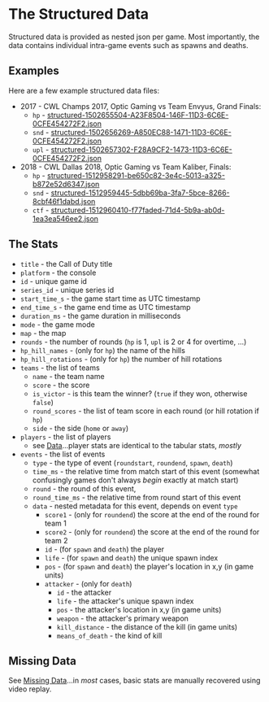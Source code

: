 # The Structured Data

Structured data is provided as nested json per game.  Most importantly, the data contains individual intra-game events such as spawns and deaths.


## Examples

Here are a few example structured data files:

 * 2017 - CWL Champs 2017, Optic Gaming vs Team Envyus, Grand Finals:
    * `hp` - [structured-1502655504-A23F8504-146F-11D3-6C6E-0CFE454272F2.json](structured-1502655504-A23F8504-146F-11D3-6C6E-0CFE454272F2.json)
    * `snd` - [structured-1502656269-A850EC88-1471-11D3-6C6E-0CFE454272F2.json](structured-1502656269-A850EC88-1471-11D3-6C6E-0CFE454272F2.json)
    * `upl` - [structured-1502657302-F28A9CF2-1473-11D3-6C6E-0CFE454272F2.json](structured-1502657302-F28A9CF2-1473-11D3-6C6E-0CFE454272F2.json)
 * 2018 - CWL Dallas 2018, Optic Gaming vs Team Kaliber, Finals:
    * `hp` - [structured-1512958291-be650c82-3e4c-5013-a325-b872e52d6347.json](structured-1512958291-be650c82-3e4c-5013-a325-b872e52d6347.json)
    * `snd` - [structured-1512959445-5dbb69ba-3fa7-5bce-8266-8cbf46f1dabd.json](structured-1512959445-5dbb69ba-3fa7-5bce-8266-8cbf46f1dabd.json)
    * `ctf` - [structured-1512960410-f77faded-71d4-5b9a-ab0d-1ea3ea546ee2.json](structured-1512960410-f77faded-71d4-5b9a-ab0d-1ea3ea546ee2.json)


## The Stats

 * `title` - the Call of Duty title
 * `platform` - the console
 * `id` - unique game id
 * `series_id` - unique series id
 * `start_time_s` - the game start time as UTC timestamp
 * `end_time_s` - the game end time as UTC timestamp
 * `duration_ms` - the game duration in milliseconds
 * `mode` - the game mode
 * `map` - the map
 * `rounds` - the number of rounds (`hp` is 1, `upl` is 2 or 4 for overtime, ...)
 * `hp_hill_names` - (only for `hp`) the name of the hills
 * `hp_hill_rotations` - (only for `hp`) the number of hill rotations
 * `teams` - the list of teams
    * `name` - the team name
    * `score` - the score
    * `is_victor` - is this team the winner? (`true` if they won, otherwise `false`)
    * `round_scores` - the list of team score in each round (or hill rotation if `hp`)
    * `side` - the side (`home` or `away`)
 * `players` - the list of players
    * see [Data](../../data#the-stats)...player stats are identical to the tabular stats, _mostly_
 * `events` - the list of events
    * `type` - the type of event (`roundstart`, `roundend`, `spawn`, `death`)
    * `time_ms` - the relative time from match start of this event (somewhat confusingly games don't always _begin_ exactly at match start)
    * `round` - the round of this event,
    * `round_time_ms` - the relative time from round start of this event
    * `data` - nested metadata for this event, depends on event `type`
       * `score1` - (only for `roundend`) the score at the end of the round for team 1
       * `score2` - (only for `roundend`) the score at the end of the round for team 2
       * `id` - (for `spawn` and `death`) the player
       * `life` - (for `spawn` and `death`) the unique spawn index
       * `pos` - (for `spawn` and `death`) the player's location in x,y (in game units)
       * `attacker` - (only for `death`)
          * `id` - the attacker
          * `life` - the attacker's unique spawn index
          * `pos` - the attacker's location in x,y (in game units)
          * `weapon` - the attacker's primary weapon
          * `kill_distance` - the distance of the kill (in game units)
          * `means_of_death` - the kind of kill


## Missing Data

See [Missing Data](../../data#missing-data)...in _most_ cases, basic stats are manually recovered using video replay.
